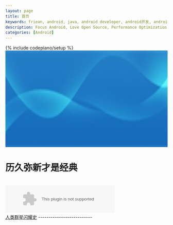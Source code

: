 ```yaml
---
layout: page
title: 首页
keywords: friean, android, java, android developer, android开发, android技术分享, performance
description: Focus Android, Love Open Source, Performance Optimization, Coding now
categories: [Android]
---
```

{% include codepiano/setup %}
<img src="/image/bg_home.jpg" width="100%" height="300"/>

# 历久弥新才是经典

<br/>
<embed src="http://music.163.com/style/swf/widget.swf?sid=2102361&type=2&auto=1&width=320&height=66" width="340" height="86"  allowNetworking="all"/>
<br/>
<a href="/posts">人类群星闪耀史</a>
--------------------------   


